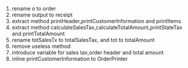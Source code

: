 1. rename o to order
2. rename output to receipt
3. extract method printHeader,printCustomerInformation and printItems
4. extract method calculateSalesTax,calculateTotalAmount,printStateTax and printTotalAmount
5. rename totSalesTx to totalSalesTax, and tot to totalAmount
6. remove useless method 
7. introduce variable for sales tax,order header and total amount
8. inline printCustomerInformation to OrderPrinter